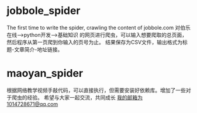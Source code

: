 # jobbole_spider
The first time to write the spider, crawling the content of jobbole.com
对伯乐在线-->python开发-->基础知识 的网页进行爬虫，可以输入想要爬取的总页面，然后程序从第一页爬到你输入的页号为止。
结果保存为CSV文件，输出格式为标题-文章简介-地址链接。
# maoyan_spider
根据网络教学视频手敲代码，可以直接执行，但需要安装好依赖库。增加了一些对于爬虫的经验。
希望与大家一起交流，共同成长
我的邮箱为1014728671@qq.com